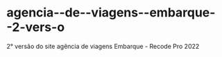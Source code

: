 # agencia--de--viagens--embarque--2-vers-o
2° versão do site agência de viagens Embarque - Recode Pro 2022
